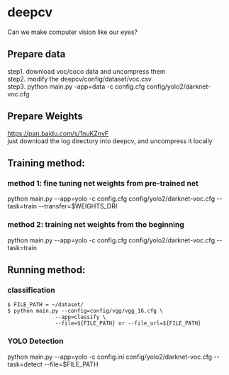# deepcv
Can we make computer vision like our eyes?

## Prepare data
step1. download voc/coco data and uncompress them \
step2. modify the deepcv/config/dataset/voc.csv \
step3. python main.py -app=data -c config.cfg config/yolo2/darknet-voc.cfg


## Prepare Weights
https://pan.baidu.com/s/1nuKZnvF \
just download the log directory into deepcv, and uncompress it locally

## Training method:
### method 1: fine tuning net weights from pre-trained net
python main.py --app=yolo -c config.cfg config/yolo2/darknet-voc.cfg --task=train --transfer=$WEIGHTS_DRI
### method 2: training net weights from the beginning
python main.py --app=yolo -c config.cfg config/yolo2/darknet-voc.cfg --task=train
## Running method:

### classification
```shell
$ FILE_PATH = ~/dataset/
$ python main.py --config=config/vgg/vgg_16.cfg \ 
               --app=classify \
               --file=${FILE_PATH} or --file_url=${FILE_PATH}

```

### YOLO Detection
python main.py --app=yolo -c config.ini config/yolo2/darknet-voc.cfg --task=detect --file=$FILE_PATH

